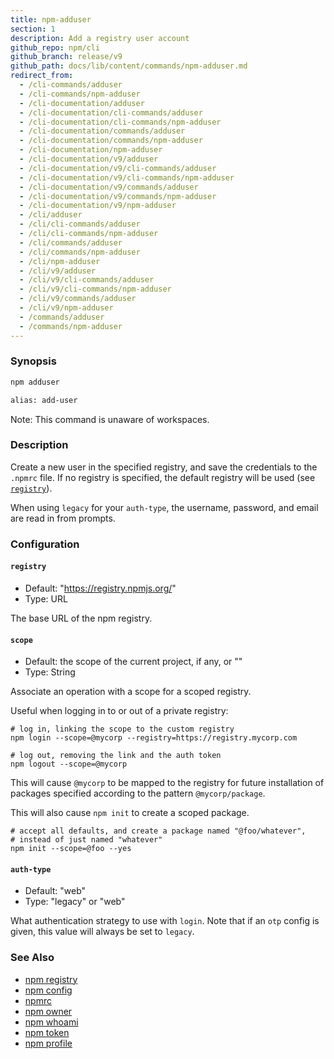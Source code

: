 ```yaml
---
title: npm-adduser
section: 1
description: Add a registry user account
github_repo: npm/cli
github_branch: release/v9
github_path: docs/lib/content/commands/npm-adduser.md
redirect_from:
  - /cli-commands/adduser
  - /cli-commands/npm-adduser
  - /cli-documentation/adduser
  - /cli-documentation/cli-commands/adduser
  - /cli-documentation/cli-commands/npm-adduser
  - /cli-documentation/commands/adduser
  - /cli-documentation/commands/npm-adduser
  - /cli-documentation/npm-adduser
  - /cli-documentation/v9/adduser
  - /cli-documentation/v9/cli-commands/adduser
  - /cli-documentation/v9/cli-commands/npm-adduser
  - /cli-documentation/v9/commands/adduser
  - /cli-documentation/v9/commands/npm-adduser
  - /cli-documentation/v9/npm-adduser
  - /cli/adduser
  - /cli/cli-commands/adduser
  - /cli/cli-commands/npm-adduser
  - /cli/commands/adduser
  - /cli/commands/npm-adduser
  - /cli/npm-adduser
  - /cli/v9/adduser
  - /cli/v9/cli-commands/adduser
  - /cli/v9/cli-commands/npm-adduser
  - /cli/v9/commands/adduser
  - /cli/v9/npm-adduser
  - /commands/adduser
  - /commands/npm-adduser
---
```


### Synopsis

```bash
npm adduser

alias: add-user
```

Note: This command is unaware of workspaces.

### Description

Create a new user in the specified registry, and save the credentials to
the `.npmrc` file. If no registry is specified, the default registry
will be used (see [`registry`](/cli/v9/using-npm/registry)).

When using `legacy` for your `auth-type`, the username, password, and
email are read in from prompts.

### Configuration

#### `registry`

* Default: "https://registry.npmjs.org/"
* Type: URL

The base URL of the npm registry.



#### `scope`

* Default: the scope of the current project, if any, or ""
* Type: String

Associate an operation with a scope for a scoped registry.

Useful when logging in to or out of a private registry:

```
# log in, linking the scope to the custom registry
npm login --scope=@mycorp --registry=https://registry.mycorp.com

# log out, removing the link and the auth token
npm logout --scope=@mycorp
```

This will cause `@mycorp` to be mapped to the registry for future
installation of packages specified according to the pattern
`@mycorp/package`.

This will also cause `npm init` to create a scoped package.

```
# accept all defaults, and create a package named "@foo/whatever",
# instead of just named "whatever"
npm init --scope=@foo --yes
```



#### `auth-type`

* Default: "web"
* Type: "legacy" or "web"

What authentication strategy to use with `login`. Note that if an `otp`
config is given, this value will always be set to `legacy`.



### See Also

* [npm registry](/cli/v9/using-npm/registry)
* [npm config](/cli/v9/commands/npm-config)
* [npmrc](/cli/v9/configuring-npm/npmrc)
* [npm owner](/cli/v9/commands/npm-owner)
* [npm whoami](/cli/v9/commands/npm-whoami)
* [npm token](/cli/v9/commands/npm-token)
* [npm profile](/cli/v9/commands/npm-profile)
